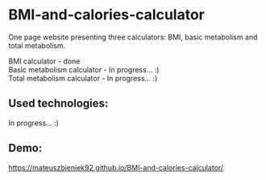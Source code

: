 # BMI-and-calories-calculator

 One page website presenting three calculators: BMI, basic metabolism and total metabolism.
 
 BMI calculator - done <br>
 Basic metabolism calculator - In progress... :) <br>
 Total metabolism calculator - In progress... :)
 
## Used technologies: 

In progress... :)

## Demo:

https://mateuszbieniek92.github.io/BMI-and-calories-calculator/
